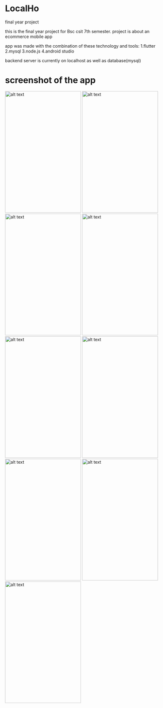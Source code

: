 # LocalHo
final year project 

this is the final year project for Bsc csit 7th semester. project is about an ecommerce mobile app

app was made with the combination of these technology and tools:
  1.flutter
  2.mysql
  3.node.js
  4.android studio
 
 backend server is currently on localhost as well as database(mysql)

 # screenshot of the app
<img src="https://user-images.githubusercontent.com/41846257/127603273-8093c0b8-af92-45ef-8a91-3b379f431f9e.PNG" alt="alt text" width="250" height="400"> <img src="https://user-images.githubusercontent.com/41846257/127603289-0a3e4b00-e4fa-4f42-a0e9-a77faa3ecb89.PNG" alt="alt text" width="250" height="400">
<img src="https://user-images.githubusercontent.com/41846257/127603297-3b04a935-d9e5-4e0a-bbce-1fe082b7d443.PNG" alt="alt text" width="250" height="400">
<img src="https://user-images.githubusercontent.com/41846257/127603308-4f992877-56ff-431a-b84f-f164f0d44d05.PNG" alt="alt text" width="250" height="400">
<img src="https://user-images.githubusercontent.com/41846257/127603317-da4b876e-7c8d-4e9d-9486-f58be61f4359.PNG" alt="alt text" width="250" height="400">
<img src="https://user-images.githubusercontent.com/41846257/127603320-a540a20a-8bd2-494e-8826-bd703099ecbc.PNG" alt="alt text" width="250" height="400">
<img src="https://user-images.githubusercontent.com/41846257/127603330-0948baec-8ac3-4018-809b-f623fb99ae6a.PNG" alt="alt text" width="250" height="400">
<img src="https://user-images.githubusercontent.com/41846257/127603333-dcb74026-4c23-4ffd-90dd-7887b4911dff.PNG" alt="alt text" width="250" height="400">
<img src="https://user-images.githubusercontent.com/41846257/127603334-ec57010a-270a-46d2-bcac-213138d05fbc.PNG" alt="alt text" width="250" height="400">
